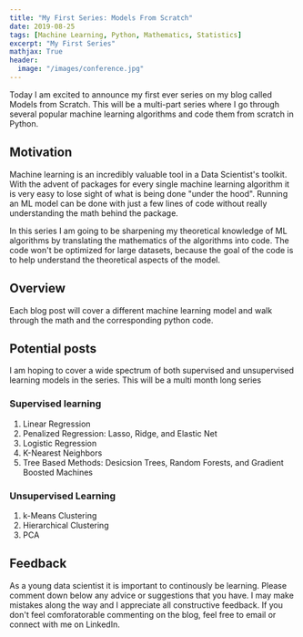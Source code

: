 ```yaml
---
title: "My First Series: Models From Scratch"
date: 2019-08-25
tags: [Machine Learning, Python, Mathematics, Statistics]
excerpt: "My First Series"
mathjax: True
header:
  image: "/images/conference.jpg"
---
```


Today I am excited to announce my first ever series on my blog called Models from
Scratch. This will be a multi-part series where I go through several popular
machine learning algorithms and code them from scratch in Python.

## Motivation

Machine learning is an incredibly valuable tool in a Data Scientist's toolkit. With the advent of
packages for every single machine learning algorithm it is very easy to lose sight of
what is being done "under the hood". Running an ML model can be done with just a few
lines of code without really understanding the math behind the package.

In this series I am going to be sharpening my theoretical knowledge of ML algorithms by translating the mathematics of the algorithms
into code. The code won't be optimized for large datasets, because the goal of the code is to help understand the theoretical aspects of the model.

## Overview

Each blog post will cover a different machine learning model and walk through
the math and the corresponding python code.

## Potential posts

I am hoping to cover a wide spectrum of both supervised and unsupervised learning
models in the series. This will be a multi month long series

### Supervised learning
1. Linear Regression
2. Penalized Regression: Lasso, Ridge, and Elastic Net
2. Logistic Regression
3. K-Nearest Neighbors
4. Tree Based Methods: Desicsion Trees, Random Forests, and Gradient Boosted Machines

### Unsupervised Learning
1. k-Means Clustering
2. Hierarchical Clustering
3. PCA

## Feedback

As a young data scientist it is important to continously be learning. Please
comment down below any advice or suggestions that you have. I may make mistakes along the way
and I appreciate all constructive feedback. If you don't feel comforatorable commenting on the blog,
feel free to email or connect with me on LinkedIn.
